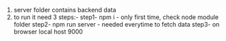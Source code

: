 1. server folder contains backend data 
2. to run it need 3 steps:-
step1- npm i - only first time, check node module folder
step2- npm run server - needed everytime to fetch data
step3- on browser local host 9000   
